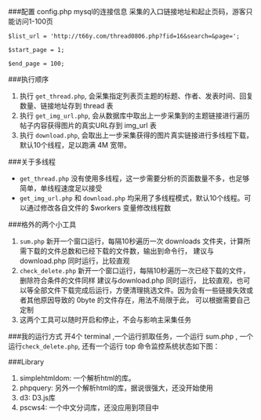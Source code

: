 ###配置 config.php 
mysql的连接信息
采集的入口链接地址和起止页码，游客只能访问1-100页

`$list_url = 'http://t66y.com/thread0806.php?fid=16&search=&page=';`

`$start_page = 1;`

`$end_page = 100;`

###执行顺序
1. 执行 `get_thread.php`, 会采集指定列表页主题的标题、作者、发表时间、回复数量、链接地址存到 thread 表
2. 执行 `get_img_url.php`, 会从数据库中取出上一步采集到的主题链接进行遍历帖子内容获得图片的真实URL存到 img_url 表
3. 执行 `download.php`, 会取出上一步采集获得的图片真实链接进行多线程下载，默认10个线程，足以跑满 4M 宽带。

###关于多线程
* `get_thread.php` 没有使用多线程，这一步需要分析的页面数量不多，也足够简单，单线程速度足以接受
* `get_img_url.php` 和 `download.php` 均采用了多线程模式，默认10个线程。可以通过修改各自文件的 $workers 变量修改线程数

###格外的两个小工具
1. `sum.php` 新开一个窗口运行，每隔10秒遍历一次 downloads 文件夹，计算所需下载的文件总数和已经下载的文件数，输出到命令行，
    建议与download.php 同时运行，比较直观
2. `check_delete.php` 新开一个窗口运行，每隔10秒遍历一次已经下载的文件，删除符合条件的文件同样 建议与download.php 同时运行，
    比较直观，也可以等全部文件下载完成后运行，方便清理挑选文件。因为会有一些链接失效或者其他原因导致的 0byte 的文件存在，用法不局限于此，
    可以根据需要自己定制
3. 这两个工具可以随时开启和停止，不会与影响主采集任务

###我的运行方式
开4个 terminal ,一个运行抓取任务，一个运行 sum.php , 一个运行`check_delete.php`, 还有一个运行 top 命令监控系统状态如下图：
    

###Library
1. simplehtmldom: 一个解析html的库。
2. phpquery: 另外一个解析html的库，据说很强大，还没开始使用
3. d3: D3.js库
4. pscws4: 一个中文分词库，还没应用到项目中